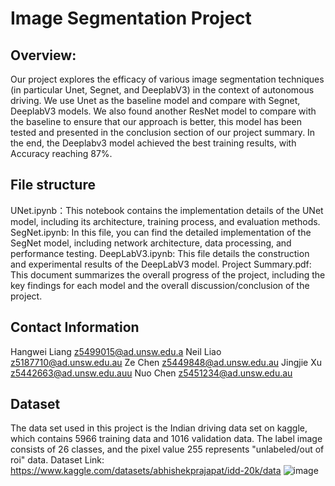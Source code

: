 # Image Segmentation Project
## Overview: 
Our project explores the efficacy of various image segmentation techniques (in particular Unet, Segnet, and DeeplabV3) in the context of autonomous driving. We use Unet as the baseline model and compare with Segnet, DeeplabV3 models. We also found another ResNet model to compare with the baseline to ensure that our approach is better, this model has been tested and presented in the conclusion section of our project summary. In the end, the Deeplabv3 model achieved the best training results, with Accuracy reaching 87%.

## File structure
UNet.ipynb：This notebook contains the implementation details of the UNet model, including its architecture, training process, and evaluation methods.
SegNet.ipynb: In this file, you can find the detailed implementation of the SegNet model, including network architecture, data processing, and performance testing.
DeepLabV3.ipynb: This file details the construction and experimental results of the DeepLabV3 model.
Project Summary.pdf: This document summarizes the overall progress of the project, including the key findings for each model and the overall discussion/conclusion of the project.

## Contact Information
Hangwei Liang z5499015@ad.unsw.edu.a
Neil Liao z5187710@ad.unsw.edu.au
Ze Chen z5449848@ad.unsw.edu.au
Jingjie Xu z5442663@ad.unsw.edu.auu
Nuo Chen z5451234@ad.unsw.edu.au

## Dataset
The data set used in this project is the Indian driving data set on kaggle, which contains 5966 training data and 1016 validation data. The label image consists of 26 classes, and the pixel value 255 represents "unlabeled/out of roi" data.
Dataset Link: https://www.kaggle.com/datasets/abhishekprajapat/idd-20k/data
![image](https://github.com/HangWeiLiang/Image-Segmentation/assets/106795698/e471d697-bab0-460b-aff9-4902316a056e)

